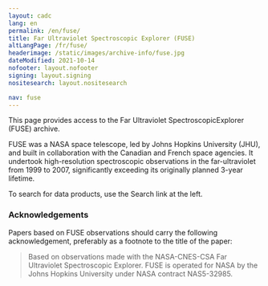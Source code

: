 ```yaml
---
layout: cadc
lang: en
permalink: /en/fuse/
title: Far Ultraviolet Spectroscopic Explorer (FUSE)
altLangPage: /fr/fuse/
headerimage: /static/images/archive-info/fuse.jpg
dateModified: 2021-10-14
nofooter: layout.nofooter
signing: layout.signing
nositesearch: layout.nositesearch

nav: fuse
---
```


<p>
This page provides access to the Far Ultraviolet SpectroscopicExplorer (FUSE) archive.
</p>

<p>
  FUSE was a NASA space telescope, led by Johns Hopkins University
  (JHU), and built in collaboration with the Canadian and French space
  agencies. It undertook high-resolution spectroscopic observations in
  the far-ultraviolet from 1999 to 2007, significantly exceeding its
  originally planned 3-year lifetime.
</p>

<p>
  To search for data products, use the Search link at the left.
</p>

<div class="about_text">

<h3>Acknowledgements</h3>
    <p>
      Papers based on FUSE observations should carry the following
      acknowledgement, preferably as a footnote to the title of the
      paper:
</p>
    <blockquote>
      Based on observations made with the NASA-CNES-CSA Far
      Ultraviolet Spectroscopic Explorer. FUSE is operated for NASA by
      the Johns Hopkins University under NASA contract NAS5-32985.
    </blockquote>
</div>
